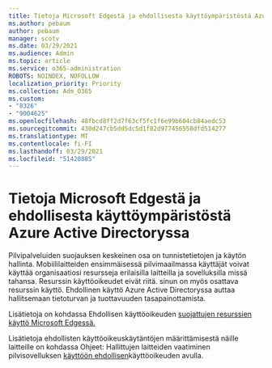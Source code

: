 ```yaml
---
title: Tietoja Microsoft Edgestä ja ehdollisesta käyttöympäristöstä Azure Active Directoryssa
ms.author: pebaum
author: pebaum
manager: scotv
ms.date: 03/29/2021
ms.audience: Admin
ms.topic: article
ms.service: o365-administration
ROBOTS: NOINDEX, NOFOLLOW
localization_priority: Priority
ms.collection: Adm_O365
ms.custom:
- "8326"
- "9004625"
ms.openlocfilehash: 48fbcd8ff2d7f63cf5fc1f6e99b604cb84aedc53
ms.sourcegitcommit: 430d247cb5dd5dc5d1f82d977456558dfd514277
ms.translationtype: MT
ms.contentlocale: fi-FI
ms.lasthandoff: 03/29/2021
ms.locfileid: "51420885"
---
```

# <a name="learn-about-microsoft-edge-and-conditional-access-in-azure-active-directory"></a>Tietoja Microsoft Edgestä ja ehdollisesta käyttöympäristöstä Azure Active Directoryssa

Pilvipalveluiden suojauksen keskeinen osa on tunnistetietojen ja käytön hallinta. Mobiililaitteiden ensimmäisessä pilvimaailmassa käyttäjät voivat käyttää organisaatiosi resursseja erilaisilla laitteilla ja sovelluksilla missä tahansa. Resurssin käyttöoikeudet eivät riitä. sinun on myös osattava resurssin käyttö. Ehdollinen käyttö Azure Active Directoryssa auttaa hallitsemaan tietoturvan ja tuottavuuden tasapainottamista.

Lisätietoja on kohdassa Ehdollisen käyttöoikeuden [suojattujen resurssien käyttö Microsoft Edgessä.](https://go.microsoft.com/fwlink/?linkid=2152158)

Lisätietoja ehdollisten käyttöoikeuskäytäntöjen määrittämisestä näille laitteille on kohdassa Ohjeet: Hallittujen laitteiden vaatiminen pilvisovelluksen [käyttöön ehdollisen](https://go.microsoft.com/fwlink/?linkid=2137682)käyttöoikeuden avulla.